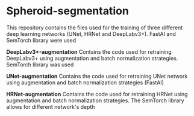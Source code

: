 # Spheroid-segmentation
This repository contains the files used for the training of three different deep learning networks (UNet, HRNet and DeepLabv3+). FastAI and SemTorch library were used

**DeepLabv3+-augmentation**
Contains the code used for retraining DeepLabv3+ using augmentation and batch normalization strategies. SemTorch library was used 

**UNet-augmentation**
Contains the code used for retraining UNet network using augmentation and batch normalization strategies (FastAI)

**HRNet-augmentation** 
Contains the code used for retraining HRNet using augmentation and batch normalization strategies. The SemTorch library allows for different network's depth
